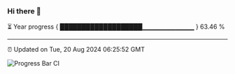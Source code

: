 ### Hi there 👋

⏳ Year progress { ███████████████████▁▁▁▁▁▁▁▁▁▁▁ } 63.46 %

---

⏰ Updated on Tue, 20 Aug 2024 06:25:52 GMT

![Progress Bar CI](https://github.com/liununu/liununu/workflows/Progress%20Bar%20CI/badge.svg)
